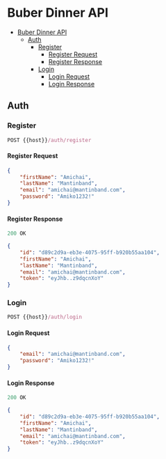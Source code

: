 # Buber Dinner API

- [Buber Dinner API](#buber-dinner-api)
  - [Auth](#auth)
    - [Register](#register)
      - [Register Request](#register-request)
      - [Register Response](#register-response)
    - [Login](#login)
      - [Login Request](#login-request)
      - [Login Response](#login-response)

## Auth

### Register

```js
POST {{host}}/auth/register
```

#### Register Request

```json
{
    "firstName": "Amichai",
    "lastName": "Mantinband",
    "email": "amichai@mantinband.com",
    "password": "Amiko1232!"
}
```

#### Register Response

```js
200 OK
```

```json
{
    "id": "d89c2d9a-eb3e-4075-95ff-b920b55aa104",
    "firstName": "Amichai",
    "lastName": "Mantinband",
    "email": "amichai@mantinband.com",
    "token": "eyJhb..z9dqcnXoY"
}
```

### Login

```js
POST {{host}}/auth/login
```

#### Login Request

```json
{
    "email": "amichai@mantinband.com",
    "password": "Amiko1232!"
}
```

#### Login Response

```js
200 OK
```

```json
{
    "id": "d89c2d9a-eb3e-4075-95ff-b920b55aa104",
    "firstName": "Amichai",
    "lastName": "Mantinband",
    "email": "amichai@mantinband.com",
    "token": "eyJhb..z9dqcnXoY"
}
```
